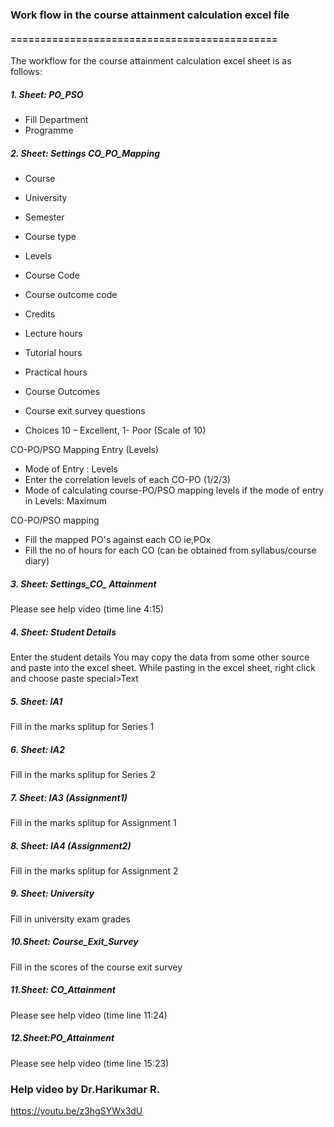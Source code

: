 ### Work flow in the course attainment calculation excel file
#### =============================================

The workflow for the course attainment calculation excel sheet is as follows:

##### 1. Sheet: PO_PSO 
- Fill Department
- Programme

##### 2. Sheet: Settings CO_PO_Mapping
- Course
- University
- Semester
- Course type
- Levels
- Course Code
- Course outcome code
- Credits
- Lecture hours
- Tutorial hours
- Practical hours

- Course Outcomes

- Course exit survey questions
- Choices 
   10 – Excellent, 1- Poor (Scale of 10)

CO-PO/PSO Mapping Entry (Levels)
- Mode of Entry : Levels
- Enter the correlation levels of each CO-PO        (1/2/3)
- Mode of calculating course-PO/PSO mapping levels if the mode of entry in Levels: Maximum

CO-PO/PSO mapping
- Fill the mapped PO's against each CO  ie,POx
- Fill the no of hours for each CO  (can be obtained from syllabus/course diary)

##### 3. Sheet: Settings_CO_ Attainment
Please see help video (time line 4:15) 

##### 4. Sheet: Student Details
Enter the student details
You may copy the data from some other source and paste into the excel sheet.
While pasting in the excel sheet, right click and choose paste special>Text

##### 5. Sheet: IA1
Fill in the marks splitup for Series 1

##### 6. Sheet: IA2
Fill in the marks splitup for Series 2

##### 7. Sheet: IA3 (Assignment1)
Fill in the marks splitup for Assignment 1

##### 8. Sheet: IA4 (Assignment2)
Fill in the marks splitup for Assignment 2

##### 9. Sheet: University
Fill in university exam grades

##### 10.Sheet: Course_Exit_Survey
Fill in the scores of the course exit survey

##### 11.Sheet: CO_Attainment
Please see help video (time line 11:24) 

##### 12.Sheet:PO_Attainment
Please see help video (time line 15:23) 

### Help video by Dr.Harikumar R.
https://youtu.be/z3hgSYWx3dU 
